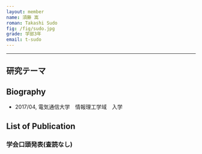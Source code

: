 ```yaml
---
layout: member
name: 須藤 嵩
roman: Takashi Sudo
fig: /fig/sudo.jpg
grade: 学部3年
email: t-sudo
---
```


---


## 研究テーマ

## Biography
- 2017/04, 電気通信大学　情報理工学域　入学


## List of Publication

### 学会口頭発表(査読なし)